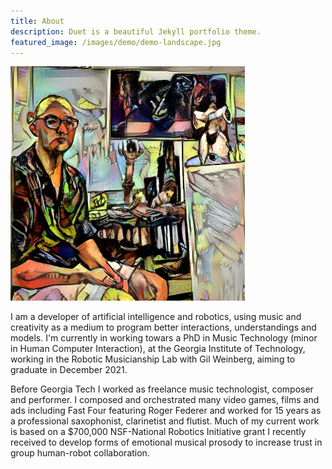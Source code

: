 ```yaml
---
title: About
description: Duet is a beautiful Jekyll portfolio theme.
featured_image: /images/demo/demo-landscape.jpg
---
```

![](/images/promo.png)

I am a developer of artificial intelligence and robotics, using music and creativity as a medium to program better interactions, understandings and models. I'm currently in working towars a PhD in Music Technology (minor in Human Computer Interaction), at the Georgia Institute of Technology, working in the Robotic Musicianship Lab with Gil Weinberg, aiming to graduate in December 2021.

Before Georgia Tech I worked as freelance music technologist, composer and performer. I composed and orchestrated many video games, films and ads including Fast Four featuring Roger Federer and worked for 15 years as a professional saxophonist, clarinetist and flutist. Much of my current work is based on a $700,000 NSF-National Robotics Initiative grant I recently received to develop forms of emotional musical prosody to increase trust in group human-robot collaboration.

<!-- Publications
Music
Other Projects -->
